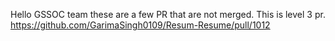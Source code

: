 Hello GSSOC team these are a few PR that are not merged.
This is level 3 pr.
https://github.com/GarimaSingh0109/Resum-Resume/pull/1012
